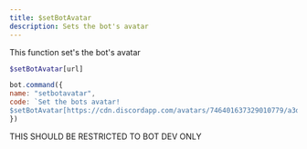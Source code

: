 ```yaml
---
title: $setBotAvatar
description: Sets the bot's avatar
---
```


This function set's the bot's avatar

```php
$setBotAvatar[url]
```

```javascript
bot.command({
name: "setbotavatar",
code: `Set the bots avatar! 
$setBotAvatar[https://cdn.discordapp.com/avatars/746401637329010779/a3dc97600375b95156a33d0fccbf2c95.webp]`
})
```

 
THIS SHOULD BE RESTRICTED TO BOT DEV ONLY
 

